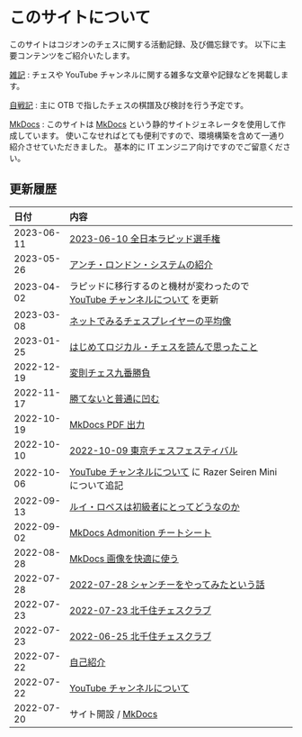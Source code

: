 # このサイトについて

このサイトはコジオンのチェスに関する活動記録、及び備忘録です。
以下に主要コンテンツをご紹介いたします。

[雑記](note/introduction.md)
:   チェスや YouTube チャンネルに関する雑多な文章や記録などを掲載します。

[自戦記](otb/2022/1009.md)
:   主に OTB で指したチェスの棋譜及び検討を行う予定です。

[MkDocs](mkdocs/001.md)
:   このサイトは [MkDocs](https://www.mkdocs.org/) という静的サイトジェネレータを使用して作成しています。
使いこなせればとても便利ですので、環境構築を含めて一通り紹介させていただきました。
基本的に IT エンジニア向けですのでご留意ください。

## 更新履歴

| 日付         | 内容                                                              |
|:-----------|:----------------------------------------------------------------|
| 2023-06-11 | [2023-06-10 全日本ラピッド選手権](otb/2023/0610.md)                       |
| 2023-05-26 | [アンチ・ロンドン・システムの紹介](opening/anti-london-system/001.md)           |
| 2023-04-02 | ラピッドに移行するのと機材が変わったので [YouTube チャンネルについて](note/youtube.md) を更新   |
| 2023-03-08 | [ネットでみるチェスプレイヤーの平均像](note/20230308.md)                          |
| 2023-01-25 | [はじめてロジカル・チェスを読んで思ったこと](note/20230125.md)                       |
| 2022-12-19 | [変則チェス九番勝負](note/20221219.md)                                   |
| 2022-11-17 | [勝てないと普通に凹む](note/20221117.md)                                  |
| 2022-10-19 | [MkDocs PDF 出力](mkdocs/009.md)                                  |
| 2022-10-10 | [2022-10-09 東京チェスフェスティバル](otb/2022/1009.md)                     |
| 2022-10-06 | [YouTube チャンネルについて](note/youtube.md) に Razer Seiren Mini について追記 |
| 2022-09-13 | [ルイ・ロペスは初級者にとってどうなのか](note/20220913.md)                         |
| 2022-09-02 | [MkDocs Admonition チートシート](mkdocs/008.md)                       |
| 2022-08-28 | [MkDocs 画像を快適に使う](mkdocs/007.md)                                |
| 2022-07-28 | [2022-07-28 シャンチーをやってみたという話](note/20220728.md)                  |
| 2022-07-23 | [2022-07-23 北千住チェスクラブ](otb/2022/0723.md)                        |
| 2022-07-23 | [2022-06-25 北千住チェスクラブ](otb/2022/0625.md)                        |
| 2022-07-22 | [自己紹介](note/introduction.md)                                    |
| 2022-07-22 | [YouTube チャンネルについて](note/youtube.md)                            |
| 2022-07-20 | サイト開設 / [MkDocs](mkdocs/001.md)                                 |